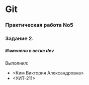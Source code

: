 # Git
### Практическая работа No5
### Задание 2.
##### Изменено в ветке dev

Выполнил:
* <Ким Виктория Александровна>
* <УИТ-211>